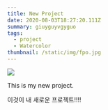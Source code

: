 ```yaml
---
title: New Project
date: 2020-08-03T18:27:20.111Z
summary: giuyguyvgyguo
tags:
  - project
  - Watercolor
thumbnail: /static/img/fpo.jpg
---
```

![](/static/img/fpo.jpg)

This is my new project.

이것이 내 새로운 프로젝트!!!!